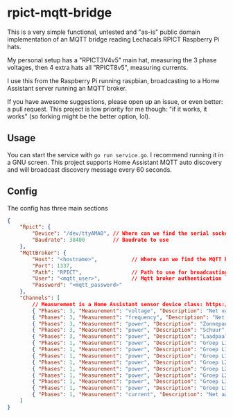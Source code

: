 # rpict-mqtt-bridge

This is a very simple functional, untested and "as-is" public domain implementation of an MQTT bridge reading Lechacals RPICT Raspberry Pi hats.

My personal setup has a "RPICT3V4v5" main hat, measuring the 3 phase voltages, then 4 extra hats all "RPICT8v5", measuring currents.

I use this from the Raspberry Pi running raspbian, broadcasting to a Home Assistant server running an MQTT broker.

If you have awesome suggestions, please open up an issue, or even better: a pull request. This project is low priority for me though: "if it works, it works" (so forking might be the better option, lol).

## Usage

You can start the service with `go run service.go`. I recommend running it in a GNU screen.
This project supports Home Assistant MQTT auto discovery and will broadcast discovery message every 60 seconds.

## Config

The config has three main sections

```json
{
    "Rpict": {
        "Device": "/dev/ttyAMA0", // Where can we find the serial socket for RPICT
        "Baudrate": 38400		  // Baudrate to use
    },
    "MqttBroker": {
        "Host": "<hostname>",			// Where can we find the MQTT broker
        "Port": 1337,
        "Path": "RPICT",				// Path to use for broadcasting all channels / measuremnts
        "User": "<mqtt_user>",			// Mqtt broker authentication
        "Password": "<mqtt_password>"
    },
    "Channels": [
    	// Measurement is a Home Assistant sensor device class: https://www.home-assistant.io/integrations/sensor/
        { "Phases": 3, "Measurement": "voltage", "Description": "Net voltages", "Topic": "mains_voltage" },
        { "Phases": 3, "Measurement": "frequency", "Description": "Net frequenties", "Topic": "mains_frequency" },
        { "Phases": 3, "Measurement": "power", "Description": "Zonnepanelen", "Topic": "pv" },
        { "Phases": 3, "Measurement": "power", "Description": "Schuur", "Topic": "shed" },
        { "Phases": 3, "Measurement": "power", "Description": "Laadpaal", "Topic": "carcharger" },
        { "Phases": 1, "Measurement": "power", "Description": "Groep L1.4", "Topic": "GL1_4" },
        { "Phases": 1, "Measurement": "power", "Description": "Groep L1.5", "Topic": "GL1_5" },
        { "Phases": 1, "Measurement": "power", "Description": "Groep L1.6", "Topic": "GL1_6" },
        { "Phases": 1, "Measurement": "power", "Description": "Groep L2.1", "Topic": "GL2_1" },
        { "Phases": 1, "Measurement": "power", "Description": "Groep L2.2", "Topic": "GL2_2" },
        { "Phases": 1, "Measurement": "power", "Description": "Groep L2.3", "Topic": "GL2_3" },
        { "Phases": 1, "Measurement": "power", "Description": "Groep L3.5", "Topic": "GL3_5" },
        { "Phases": 1, "Measurement": "power", "Description": "Groep L3.6", "Topic": "GL3_6" },
        { "Phases": 1, "Measurement": "current", "Description": "Net aarde", "Topic": "mains_ground" }
    ]
}
```
